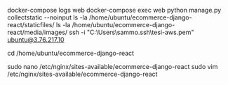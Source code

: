 docker-compose logs web
docker-compose exec web python manage.py collectstatic --noinput
ls -la /home/ubuntu/ecommerce-django-react/staticfiles/
ls -la /home/ubuntu/ecommerce-django-react/media/images/
ssh -i "C:\Users\sammo\.ssh\tesi-aws.pem" ubuntu@3.76.217.10


cd /home/ubuntu/ecommerce-django-react

sudo nano /etc/nginx/sites-available/ecommerce-django-react
sudo vim /etc/nginx/sites-available/ecommerce-django-react
